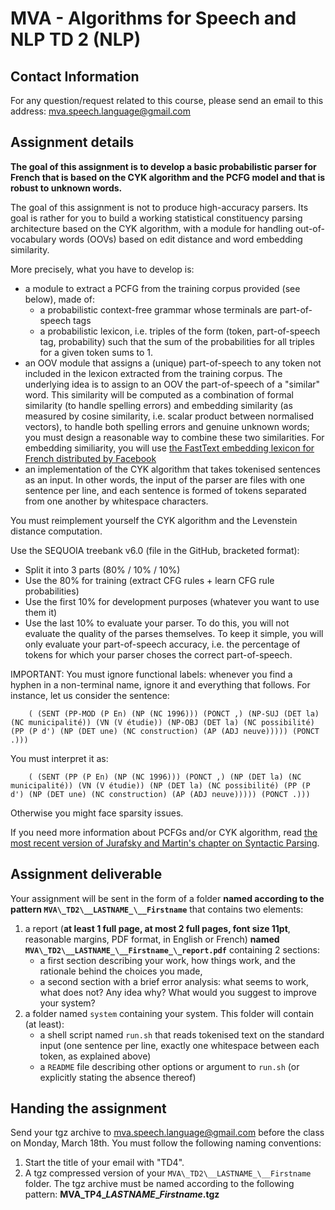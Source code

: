 MVA - Algorithms for Speech and NLP TD 2 (NLP)
========================================

## Contact Information
For any question/request related to this course, please send an email to this address: mva.speech.language@gmail.com

## Assignment details
**The goal of this assignment is to develop a basic probabilistic
parser for French that is based on the CYK algorithm and the
PCFG model and that is robust to unknown words.**

The goal of this assignment is not to produce high-accuracy
parsers. Its goal is rather for you to build a working statistical constituency parsing
architecture based on the CYK algorithm, with a module for handling
out-of-vocabulary words (OOVs) based on edit distance and word
embedding similarity.

More precisely, what you have to develop is:

- a module to extract a PCFG from the training corpus provided (see
below), made of:
	- a probabilistic context-free grammar whose terminals are part-of-speech tags
    - a probabilistic lexicon, i.e. triples of the form (token,
      part-of-speech tag, probability) such that the sum of the
      probabilities for all triples for a given token sums to 1.
- an OOV module that assigns a (unique) part-of-speech to any token
  not included in the lexicon extracted from the training corpus. The
  underlying idea is to assign to an OOV the part-of-speech of a
  "similar" word. This similarity will be computed as a combination of
  formal similarity (to handle spelling errors) and embedding similarity (as
  measured by cosine similarity, i.e. scalar product between
  normalised vectors), to handle both spelling errors and genuine
  unknown words; you must design a reasonable way to combine these two
  similarities. For embedding similiarity, you will use [the FastText embedding lexicon for French
     distributed by Facebook](https://fasttext.cc/docs/en/crawl-vectors.html)
- an implementation of the CYK algorithm that takes tokenised sentences as
      an input. In other words, the input of the parser are files with
      one sentence per line, and each sentence is formed of tokens
      separated from one another by whitespace characters.

You must reimplement yourself the CYK algorithm and the Levenstein
distance computation.

Use the SEQUOIA treebank v6.0 (file in the GitHub, bracketed format):

- Split it into 3 parts (80% / 10% / 10%)
- Use the 80% for training (extract CFG rules + learn CFG rule probabilities)
- Use the first 10% for development purposes (whatever you want to use them it)
- Use the last 10% to evaluate your parser. To do this, you will not
  evaluate the quality of the parses themselves. To keep it simple,
  you will only evaluate your part-of-speech accuracy, i.e. the
  percentage of tokens for which your parser choses the correct part-of-speech.

IMPORTANT: You must ignore functional labels: whenever you find a hyphen in a non-terminal name, ignore
it and everything that follows.
For instance, let us consider the sentence:

        ( (SENT (PP-MOD (P En) (NP (NC 1996))) (PONCT ,) (NP-SUJ (DET la) (NC municipalité)) (VN (V étudie)) (NP-OBJ (DET la) (NC possibilité) (PP (P d') (NP (DET une) (NC construction) (AP (ADJ neuve))))) (PONCT .)))

You must interpret it as:
		
        ( (SENT (PP (P En) (NP (NC 1996))) (PONCT ,) (NP (DET la) (NC municipalité)) (VN (V étudie)) (NP (DET la) (NC possibilité) (PP (P d') (NP (DET une) (NC construction) (AP (ADJ neuve))))) (PONCT .)))
Otherwise you might face sparsity issues.


If you need more information about PCFGs and/or CYK algorithm, read [the most
recent version of Jurafsky and Martin's chapter on Syntactic Parsing](https://web.stanford.edu/~jurafsky/slp3/12.pdf).


## Assignment deliverable
Your assignment will be sent in the form of a folder **named according to the  pattern `MVA\_TD2\__LASTNAME_\__Firstname`** that
contains two elements:
1. a report (**at least 1 full page, at most 2 full pages, font size 11pt**, reasonable margins, PDF format, in English or French) **named `MVA\_TD2\__LASTNAME_\__Firstname_\_report.pdf`** containing 2 sections:
     - a first section describing your work, how things work, and the
       rationale behind the choices you made,
     - a second section with a brief error analysis: what seems to work, what does not? Any idea why? What would you
       suggest to improve your system?
2. a folder named `system` containing your system. This folder will contain (at least):
     - a shell script named `run.sh` that reads tokenised text on the standard input (one sentence per line,
       exactly one whitespace between each token, as explained above)
     - a `README` file describing other options or argument to `run.sh` (or explicitly stating the absence thereof)

## Handing the assignment
Send your tgz archive to mva.speech.language@gmail.com before the  class on Monday, March 18th. You must follow the following naming conventions:
1. Start the title of your email with "TD4".
2. A tgz compressed version of your `MVA\_TD2\__LASTNAME_\__Firstname`
   folder. The tgz archive must be named according to the following pattern: **MVA\_TP4\__LASTNAME_\__Firstname_.tgz**



